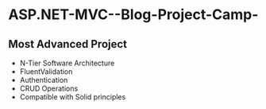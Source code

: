 # ASP.NET-MVC--Blog-Project-Camp-
## Most Advanced Project
- N-Tier Software Architecture
- FluentValidation
- Authentication
- CRUD Operations
- Compatible with Solid principles
